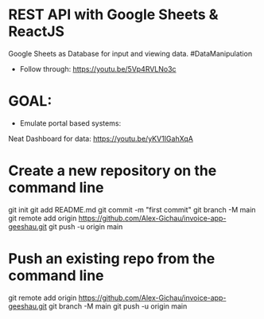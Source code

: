 # REST API with Google Sheets & ReactJS
Google Sheets as Database for input and viewing data. #DataManipulation
* Follow through: https://youtu.be/5Vp4RVLNo3c

# GOAL: 
* Emulate portal based systems: 

Neat Dashboard for data: 
https://youtu.be/yKV1IGahXqA

# Create a new repository on the command line
git init
git add README.md
git commit -m "first commit"
git branch -M main
git remote add origin https://github.com/Alex-Gichau/invoice-app-geeshau.git
git push -u origin main

# Push an existing repo from the command line
git remote add origin https://github.com/Alex-Gichau/invoice-app-geeshau.git
git branch -M main
git push -u origin main
